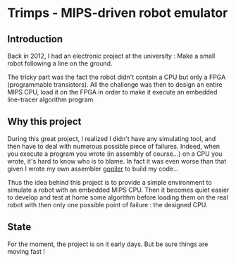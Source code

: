 # Trimps - MIPS-driven robot emulator

## Introduction

Back in 2012, I had an electronic project at the university :
Make a small robot following a line on the ground.

The tricky part was the fact the robot didn't contain a CPU but only a FPGA (programmable transistors).
All the challenge was then to design an entire MIPS CPU, load it on the FPGA in order to make it execute an embedded line-tracer algorithm program.

## Why this project

During this great project, I realized I didn't have any simulating tool, and then have to deal with numerous possible piece of failures.
Indeed, when you execute a program you wrote (in assembly of course...) on a CPU you wrote, it's hard to know who is to blame.
In fact it was even worse than that given I wrote my own assembler [gopiler](https://github.com/touilleMan/gopiler) to build my code...

Thus the idea behind this project is to provide a simple environment to simulate a robot with an embedded MIPS CPU. Then it becomes quiet easier to develop and test at home some algorithm before loading them on the real robot with then only one possible point of failure : the designed CPU.

## State

For the moment, the project is on it early days.
But be sure things are moving fast !
